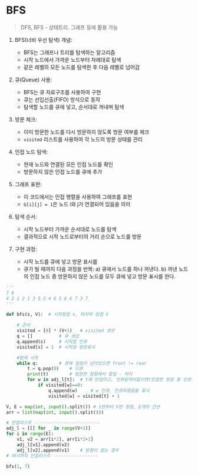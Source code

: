 # BFS
> DFS, BFS - 상태트리. 그래프 등에 활용 가능

1. BFS(너비 우선 탐색) 개념:
   - BFS는 그래프나 트리를 탐색하는 알고리즘
   - 시작 노드에서 가까운 노드부터 차례대로 탐색
   - 같은 레벨의 모든 노드를 탐색한 후 다음 레벨로 넘어감

2. 큐(Queue) 사용:
   - BFS는 큐 자료구조를 사용하여 구현
   - 큐는 선입선출(FIFO) 방식으로 동작
   - 탐색할 노드를 큐에 넣고, 순서대로 꺼내며 탐색

3. 방문 체크:
   - 이미 방문한 노드를 다시 방문하지 않도록 방문 여부를 체크
   - `visited` 리스트를 사용하여 각 노드의 방문 상태를 관리

4. 인접 노드 탐색:
   - 현재 노드와 연결된 모든 인접 노드를 확인
   - 방문하지 않은 인접 노드를 큐에 추가

5. 그래프 표현:
   - 이 코드에서는 인접 행렬을 사용하여 그래프를 표현
   - `G[i][j] = 1`은 노드 i와 j가 연결되어 있음을 의미

6. 탐색 순서:
   - 시작 노드부터 가까운 순서대로 노드를 탐색
   - 결과적으로 시작 노드로부터의 거리 순으로 노드를 방문

7. 구현 과정:
   - 시작 노드를 큐에 넣고 방문 표시를 
   - 큐가 빌 때까지 다음 과정을 반복:
     a) 큐에서 노드를 하나 꺼낸다.
     b) 꺼낸 노드의 인접 노드 중 방문하지 않은 노드를 모두 큐에 넣고 방문 표시를 한다.





```py
'''
7 8
4 2 1 2 1 3 5 2 4 6 5 6 6 7 3 7
'''

def bfs(s, V):  # 시작정점 s, 마지막 정점 V

    # 준비
    visited = [0] * (V+1)   # visited 생성
    q = []          # 큐 생성
    q.append(s)     # 시작점 인큐
    visited[s] = 1  # 시작점 방문표시

    #탐색 시작
    while q:        # 큐에 정점이 남아있으면 front != rear
        t = q.pop(0)    # 디큐
        print(t)        # 방문한 정점에서 할일 - 처리
        for w in adj_l[t]:  # t에 인접이고, 인큐된적이없으면(인접한 정점 중 인큐되지 않은 정점 w가 있으면)
            if visited[w]==0:
                q.append(w)     # w 인큐, 인큐되었음을 표시
                visited[w] = visited[t] + 1

V, E = map(int, input().split()) # 1번부터 V번 정점, E개의 간선
arr = list(map(int, input().split()))

# 인접리스트 -------------------------
adj_l = [[] for _ in range(V+1)]
for i in range(E):
    v1, v2 = arr[i*2], arr[i*2+1]
    adj_l[v1].append(v2)
    adj_l[v2].append(v1)    # 방향이 없는 경우
# 여기까지 인접리스트 -----------------

bfs(1, 7)
```
